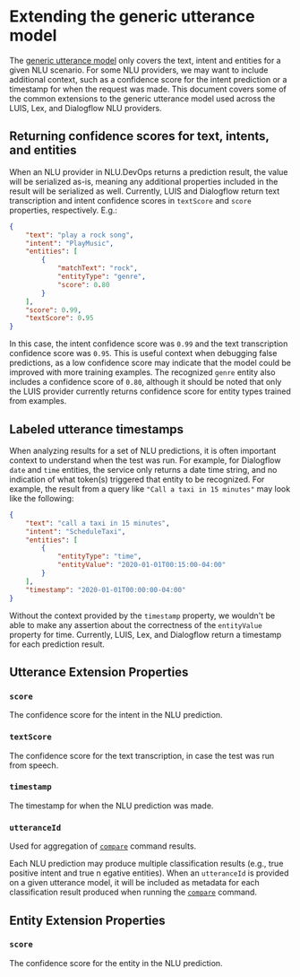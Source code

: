 # Extending the generic utterance model

The [generic utterance model](GenericUtterances.md) only covers the text, intent and entities for a given NLU scenario. For some NLU providers, we may want to include additional context, such as a confidence score for the intent prediction or a timestamp for when the request was made. This document covers some of the common extensions to the generic utterance model used across the LUIS, Lex, and Dialogflow NLU providers.

## Returning confidence scores for text, intents, and entities

When an NLU provider in NLU.DevOps returns a prediction result, the value will be serialized as-is, meaning any additional properties included in the result will be serialized as well. Currently, LUIS and Dialogflow return text transcription and intent confidence scores in `textScore` and `score` properties, respectively. E.g.:
```json
{
    "text": "play a rock song",
    "intent": "PlayMusic",
    "entities": [
        {
            "matchText": "rock",
            "entityType": "genre",
            "score": 0.80
        }
    ],
    "score": 0.99,
    "textScore": 0.95
}
```
In this case, the intent confidence score was `0.99` and the text transcription confidence score was `0.95`. This is useful context when debugging false predictions, as a low confidence score may indicate that the model could be improved with more training examples. The recognized `genre` entity also includes a confidence score of `0.80`, although it should be noted that only the LUIS provider currently returns confidence score for entity types trained from examples.

## Labeled utterance timestamps

When analyzing results for a set of NLU predictions, it is often important context to understand when the test was run. For example, for Dialogflow `date` and `time` entities, the service only returns a date time string, and no indication of what token(s) triggered that entity to be recognized. For example, the result from a query like `"Call a taxi in 15 minutes"` may look like the following:
```json
{
    "text": "call a taxi in 15 minutes",
    "intent": "ScheduleTaxi",
    "entities": [
        {
            "entityType": "time",
            "entityValue": "2020-01-01T00:15:00-04:00"
        }
    ],
    "timestamp": "2020-01-01T00:00:00-04:00"
}
```
Without the context provided by the `timestamp` property, we wouldn't be able to make any assertion about the correctness of the `entityValue` property for time. Currently, LUIS, Lex, and Dialogflow return a timestamp for each prediction result.

## Utterance Extension Properties

### `score`

The confidence score for the intent in the NLU prediction.

### `textScore`

The confidence score for the text transcription, in case the test was run from speech.

### `timestamp`

The timestamp for when the NLU prediction was made.

### `utteranceId`

Used for aggregation of [`compare`](Compare.md) command results. 

Each NLU prediction may produce multiple classification results (e.g., true positive intent and true n egative entities). When an `utteranceId` is provided on a given utterance model, it will be included as metadata for each classification result produced when running the [`compare`](Compare.md) command.

## Entity Extension Properties

### `score`

The confidence score for the entity in the NLU prediction.
